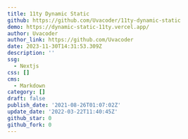 ```yaml
---
title: 11ty Dynamic Static
github: https://github.com/Uvacoder/11ty-dynamic-static
demo: https://dynamic-static-11ty.vercel.app/
author: Uvacoder
author_link: https://github.com/Uvacoder
date: 2023-11-30T14:31:53.309Z
description: ''
ssg:
  - Nextjs
css: []
cms:
  - Markdown
category: []
draft: false
publish_date: '2021-08-26T01:07:02Z'
update_date: '2022-03-22T11:40:45Z'
github_star: 0
github_fork: 0
---
```


